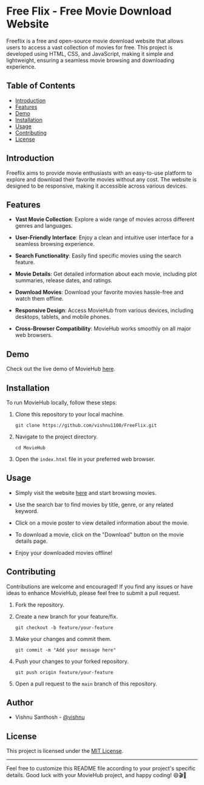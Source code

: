 # Free Flix - Free Movie Download Website


Freeflix  is a free and open-source movie download website that allows users to access a vast collection of movies for free. This project is developed using HTML, CSS, and JavaScript, making it simple and lightweight, ensuring a seamless movie browsing and downloading experience.

## Table of Contents
- [Introduction](#introduction)
- [Features](#features)
- [Demo](#demo)
- [Installation](#installation)
- [Usage](#usage)
- [Contributing](#contributing)
- [License](#license)

## Introduction

Freeflix aims to provide movie enthusiasts with an easy-to-use platform to explore and download their favorite movies without any cost. The website is designed to be responsive, making it accessible across various devices.

## Features

- **Vast Movie Collection**: Explore a wide range of movies across different genres and languages.

- **User-Friendly Interface**: Enjoy a clean and intuitive user interface for a seamless browsing experience.

- **Search Functionality**: Easily find specific movies using the search feature.

- **Movie Details**: Get detailed information about each movie, including plot summaries, release dates, and ratings.

- **Download Movies**: Download your favorite movies hassle-free and watch them offline.

- **Responsive Design**: Access MovieHub from various devices, including desktops, tablets, and mobile phones.

- **Cross-Browser Compatibility**: MovieHub works smoothly on all major web browsers.

## Demo

Check out the live demo of MovieHub [here](https://vishnu1100.github.io/FreeFlix/).

## Installation

To run MovieHub locally, follow these steps:

1. Clone this repository to your local machine.
   ```
   git clone https://github.com/vishnu1100/FreeFlix.git
   ```

2. Navigate to the project directory.
   ```
   cd MovieHub
   ```

3. Open the `index.html` file in your preferred web browser.



## Usage

- Simply visit the website [here](https://vishnu1100.github.io/FreeFlix/) and start browsing movies.

- Use the search bar to find movies by title, genre, or any related keyword.

- Click on a movie poster to view detailed information about the movie.

- To download a movie, click on the "Download" button on the movie details page.

- Enjoy your downloaded movies offline!

## Contributing

Contributions are welcome and encouraged! If you find any issues or have ideas to enhance MovieHub, please feel free to submit a pull request.

1. Fork the repository.

2. Create a new branch for your feature/fix.
   ```
   git checkout -b feature/your-feature
   ```

3. Make your changes and commit them.
   ```
   git commit -m "Add your message here"
   ```

4. Push your changes to your forked repository.
   ```
   git push origin feature/your-feature
   ```

5. Open a pull request to the `main` branch of this repository.


## Author

- Vishnu Santhosh  - [@vishnu](https://github.com/vishnu1100)

## License

This project is licensed under the [MIT License](https://github.com/your-username/MovieHub/blob/main/LICENSE).

---

Feel free to customize this README file according to your project's specific details. Good luck with your MovieHub project, and happy coding! 😄🎬🎉
